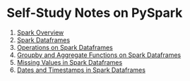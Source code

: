# Self-Study Notes on PySpark

<ol style = "type:1">
    <li><a href = "/pyspark_practice/files/000_spark_overview.ipynb">Spark Overview</a></li>
    <li><a href = "/pyspark_practice/files/001_spark_df.ipynb">Spark Dataframes</a></li>
    <li><a href = "/pyspark_practice/files/002_spark_df.ipynb">Operations on Spark Dataframes</a></li>
    <li><a href = "/pyspark_practice/files/003_spark_df.ipynb">Groupby and Aggregate Functions on Spark Dataframes</a></li>
    <li><a href = "/pyspark_practice/files/004_spark_df.ipynb">Missing Values in Spark Dataframes</a></li>
    <li><a href = "/pyspark_practice/files/005_spark_df.ipynb">Dates and Timestamps in Spark Dataframes</a></li>
</ol>
